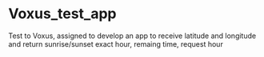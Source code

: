 # Voxus_test_app
Test to Voxus, assigned to develop an app to receive latitude and longitude and return sunrise/sunset exact hour, remaing time, request hour
